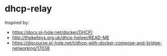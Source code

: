 # dhcp-relay

Inspired by:

- https://docs.pi-hole.net/docker/DHCP/
- http://thekelleys.org.uk/dhcp-helper/READ-ME
- https://discourse.pi-hole.net/t/dhcp-with-docker-compose-and-bridge-networking/17038